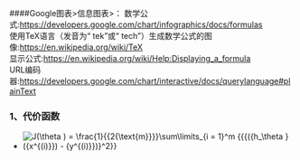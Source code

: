 ####Google图表>信息图表>：
数学公式:https://developers.google.com/chart/infographics/docs/formulas<br>
使用TeX语言（发音为“ tek”或“ tech”）生成数学公式的图像:https://en.wikipedia.org/wiki/TeX<br>
显示公式:https://en.wikipedia.org/wiki/Help:Displaying_a_formula<br>
URL编码器:https://developers.google.com/chart/interactive/docs/querylanguage#plainText<br>

### 1、代价函数
- ![J(\theta ) = \frac{1}{{2{\text{m}}}}\sum\limits_{i = 1}^m {{{({h_\theta }({x^{(i)}}) - {y^{(i)}})}^2}} ](http://chart.apis.google.com/chart?cht=tx&chs=1x0&chf=bg,s,FFFFFF00&chco=000000&chl=J(%5ctheta+)+%3d+%5cfrac%7b1%7d%7b%7b2%7b%5ctext%7bm%7d%7d%7d%7d%5csum%5climits_%7bi+%3d+1%7d%5em+%7b%7b%7b(%7bh_%5ctheta+%7d(%7bx%5e%7b(i)%7d%7d)+-+%7by%5e%7b(i)%7d%7d)%7d%5e2%7d%7d)
